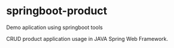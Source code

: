 # springboot-product
Demo aplication using springboot tools

CRUD product application usage in JAVA Spring Web Framework.
